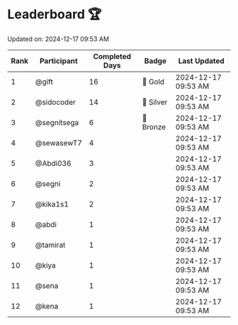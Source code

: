 # Leaderboard 🏆

Updated on: 2024-12-17 09:53 AM

| Rank | Participant       | Completed Days | Badge      | Last Updated         |
|------|-------------------|----------------|------------|----------------------|
| 1    | @gift             | 16             | 🏅 Gold     | 2024-12-17 09:53 AM |
| 2    | @sidocoder        | 14             | 🥈 Silver   | 2024-12-17 09:53 AM |
| 3    | @segnitsega       | 6              | 🥉 Bronze   | 2024-12-17 09:53 AM |
| 4    | @sewasewT7        | 4              |            | 2024-12-17 09:53 AM |
| 5    | @Abdi036          | 3              |            | 2024-12-17 09:53 AM |
| 6    | @segni            | 2              |            | 2024-12-17 09:53 AM |
| 7    | @kika1s1          | 2              |            | 2024-12-17 09:53 AM |
| 8    | @abdi             | 1              |            | 2024-12-17 09:53 AM |
| 9    | @tamirat          | 1              |            | 2024-12-17 09:53 AM |
| 10   | @kiya             | 1              |            | 2024-12-17 09:53 AM |
| 11   | @sena             | 1              |            | 2024-12-17 09:53 AM |
| 12   | @kena             | 1              |            | 2024-12-17 09:53 AM |
